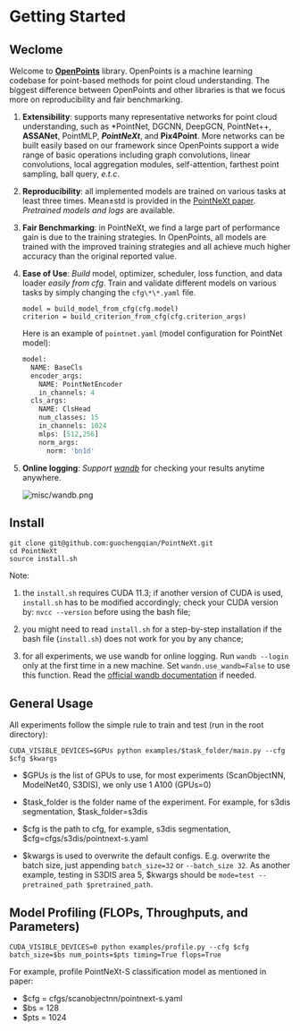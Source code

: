 # Getting Started
## Weclome 

Welcome to [**OpenPoints**](https://github.com/guochengqian/openpoints) library. OpenPoints is a machine learning codebase for point-based methods for point cloud understanding. The biggest difference between OpenPoints and other libraries is that we focus more on reproducibility and fair benchmarking. 

1. **Extensibility**: supports many representative networks for point cloud understanding, such as *PointNet, DGCNN, DeepGCN, PointNet++, **ASSANet**, PointMLP, ***PointNeXt***, and **Pix4Point**. More networks can be built easily based on our framework since OpenPoints support a wide range of basic operations including graph convolutions, linear convolutions, local aggregation modules, self-attention, farthest point sampling, ball query, *e.t.c*.

2. **Reproducibility**: all implemented models are trained on various tasks at least three times. Mean±std is provided in the [PointNeXt paper](https://arxiv.org/abs/2206.04670).  *Pretrained models and logs* are available.

3. **Fair Benchmarking**: in PointNeXt, we find a large part of performance gain is due to the training strategies. In OpenPoints, all models are trained with the improved training strategies and all achieve much higher accuracy than the original reported value. 

4. **Ease of Use**: *Build* model, optimizer, scheduler, loss function,  and data loader *easily from cfg*. Train and validate different models on various tasks by simply changing the `cfg\*\*.yaml` file. 

   ```
   model = build_model_from_cfg(cfg.model)
   criterion = build_criterion_from_cfg(cfg.criterion_args)
   ```
   Here is an example of `pointnet.yaml` (model configuration for PointNet model):
   ```python
   model:
     NAME: BaseCls
     encoder_args:
       NAME: PointNetEncoder
       in_channels: 4
     cls_args:
       NAME: ClsHead
       num_classes: 15
       in_channels: 1024
       mlps: [512,256]
       norm_args: 
         norm: 'bn1d'
   ```

5. **Online logging**: *Support [wandb](https://wandb.ai/)* for checking your results anytime anywhere. 

   ![misc/wandb.png](misc/wandb.png)


## Install

```
git clone git@github.com:guochengqian/PointNeXt.git
cd PointNeXt
source install.sh
```
Note:  

1) the `install.sh` requires CUDA 11.3; if another version of CUDA is used,  `install.sh` has to be modified accordingly; check your CUDA version by: `nvcc --version` before using the bash file;

2) you might need to read `install.sh` for a step-by-step installation if the bash file (`install.sh`) does not work for you by any chance;

3) for all experiments, we use wandb for online logging. Run `wandb --login` only at the first time in a new machine. Set `wandn.use_wandb=False` to use this function. Read the [official wandb documentation](https://docs.wandb.ai/quickstart) if needed.


## General Usage 
All experiments follow the simple rule to train and test (run in the root directory): 

```
CUDA_VISIBLE_DEVICES=$GPUs python examples/$task_folder/main.py --cfg $cfg $kwargs
```

- $GPUs is the list of GPUs to use, for most experiments (ScanObjectNN, ModelNet40, S3DIS), we only use 1 A100 (GPUs=0)
  
- $task_folder is the folder name of the experiment. For example, for s3dis segmentation, $task_folder=s3dis

- $cfg is the path to cfg, for example, s3dis segmentation, $cfg=cfgs/s3dis/pointnext-s.yaml

- $kwargs is used to overwrite the default configs. E.g. overwrite the batch size, just appending `batch_size=32` or `--batch_size 32`.  As another example, testing in S3DIS area 5, $kwargs should be `mode=test --pretrained_path $pretrained_path`. 


## Model Profiling (FLOPs, Throughputs, and Parameters)

```
CUDA_VISIBLE_DEVICES=0 python examples/profile.py --cfg $cfg  batch_size=$bs num_points=$pts timing=True flops=True
```

For example, profile PointNeXt-S classification model as mentioned in paper:

- $cfg = cfgs/scanobjectnn/pointnext-s.yaml
- $bs = 128
- $pts = 1024